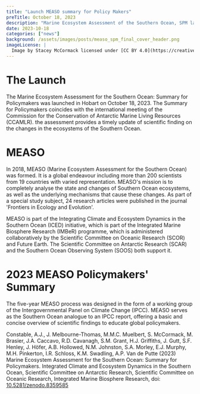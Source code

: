 ```yaml
---
title: "Launch MEASO summary for Policy Makers"
preTitle: October 18, 2023
description: "Marine Ecosystem Assessment of the Southern Ocean, SPM launch"
date: 2023-10-18
categories: ["news"]
background: /assets/images/posts/measo_spm_final_cover_header.png
imageLicense: |
  Image by Stacey McCormack licensed under [CC BY 4.0](https://creativecommons.org/licenses/by/4.0/)
---
```



# The Launch
The Marine Ecosystem Assessment for the Southern Ocean: Summary for Policymakers was launched in Hobart on October 18, 2023. The Summary for Policymakers coincides with the international meeting of the Commission for the Conservation of Antarctic Marine Living Resources (CCAMLR). the assessment provides a timely update of scientific finding on the changes in the ecosystems of the Southern Ocean.

# MEASO

In 2018, MEASO (Marine Ecosystem Assessment for the Southern Ocean) was formed. It is a global endeavour including more than 200 scientists from 19 countries with varied representation. MEASO's mission is to completely analyse the state and changes of Southern Ocean ecosystems, as well as the underlying mechanisms that cause these changes. As part of a special study subject, 24 research articles were published in the journal 'Frontiers in Ecology and Evolution'.

MEASO is part of the Integrating Climate and Ecosystem Dynamics in the Southern Ocean (ICED) initiative, which is part of the Integrated Marine Biosphere Research (IMBeR) programme, which is administered collaboratively by the Scientific Committee on Oceanic Research (SCOR) and Future Earth. The Scientific Committee on Antarctic Research (SCAR) and the Southern Ocean Observing System (SOOS) both support it. 

# 2023 MEASO Policymakers' Summary
The five-year MEASO process was designed in the form of a working group of the Intergovernmental Panel on Climate Change (IPCC). MEASO serves as the Southern Ocean analogue to an IPCC report, offering a basic and concise overview of scientific findings to educate global policymakers. 

Constable, A.J., J. Melbourne-Thomas, M.M.C. Muelbert, S. McCormack, M. Brasier, J.A. Caccavo, R.D. Cavanagh, S.M. Grant, H.J. Griffiths, J. Gutt, S.F. Henley, J. Höfer, A.B. Hollowed, N.M. Johnston, S.A. Morley, E.J. Murphy, M.H. Pinkerton, I.R. Schloss, K.M. Swadling, A.P. Van de Putte (2023) Marine Ecosystem Assessment for the Southern Ocean: Summary for Policymakers. Integrated Climate and Ecosystem Dynamics in the Southern Ocean, Scientific Committee on Antarctic Research, Scientific Committee on Oceanic Research, Integrated Marine Biosphere Research, doi: [10.5281/zenodo.8359585](https://zenodo.org/doi/10.5281/zenodo.8359584)


